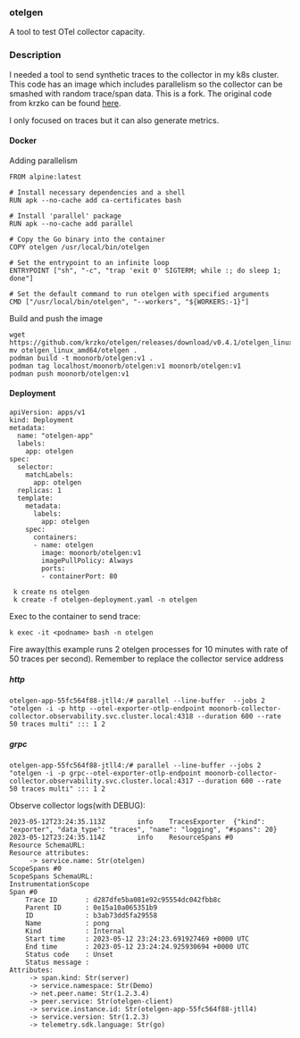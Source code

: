 ### otelgen
A tool to test OTel collector capacity.

### Description

I needed a tool to send synthetic traces to the collector in my k8s cluster. This code has an image which includes parallelism so the collector can be smashed with random trace/span data. This is a fork. The original code from krzko can be found [here](https://github.com/krzko/otelgen).

I only focused on traces but it can also generate metrics. 

#### Docker

Adding parallelism 

```
FROM alpine:latest

# Install necessary dependencies and a shell
RUN apk --no-cache add ca-certificates bash

# Install 'parallel' package
RUN apk --no-cache add parallel

# Copy the Go binary into the container
COPY otelgen /usr/local/bin/otelgen

# Set the entrypoint to an infinite loop
ENTRYPOINT ["sh", "-c", "trap 'exit 0' SIGTERM; while :; do sleep 1; done"]

# Set the default command to run otelgen with specified arguments
CMD ["/usr/local/bin/otelgen", "--workers", "${WORKERS:-1}"]

```
Build and push the image
```
wget https://github.com/krzko/otelgen/releases/download/v0.4.1/otelgen_linux_amd64.tar.gz
mv otelgen_linux_amd64/otelgen .
podman build -t moonorb/otelgen:v1 .
podman tag localhost/moonorb/otelgen:v1 moonorb/otelgen:v1
podman push moonorb/otelgen:v1
```

#### Deployment
```
apiVersion: apps/v1
kind: Deployment
metadata:
  name: "otelgen-app"
  labels:
    app: otelgen
spec:
  selector:
    matchLabels:
      app: otelgen
  replicas: 1
  template:
    metadata:
      labels:
        app: otelgen
    spec:
      containers:
      - name: otelgen
        image: moonorb/otelgen:v1
        imagePullPolicy: Always
        ports:
        - containerPort: 80
```

```
 k create ns otelgen
 k create -f otelgen-deployment.yaml -n otelgen
```

Exec to the container to send trace: 
```
k exec -it <podname> bash -n otelgen
```

Fire away(this example runs 2 otelgen processes for 10 minutes with rate of 50 traces per second). Remember to replace the collector service address

##### http
```
otelgen-app-55fc564f88-jtll4:/# parallel --line-buffer  --jobs 2 "otelgen -i -p http --otel-exporter-otlp-endpoint moonorb-collector-collector.observability.svc.cluster.local:4318 --duration 600 --rate 50 traces multi" ::: 1 2
```

##### grpc
```
otelgen-app-55fc564f88-jtll4:/# parallel --line-buffer --jobs 2 "otelgen -i -p grpc--otel-exporter-otlp-endpoint moonorb-collector-collector.observability.svc.cluster.local:4317 --duration 600 --rate 50 traces multi" ::: 1 2
```

Observe collector logs(with DEBUG): 
```
2023-05-12T23:24:35.113Z        info    TracesExporter  {"kind": "exporter", "data_type": "traces", "name": "logging", "#spans": 20}
2023-05-12T23:24:35.114Z        info    ResourceSpans #0
Resource SchemaURL: 
Resource attributes:
     -> service.name: Str(otelgen)
ScopeSpans #0
ScopeSpans SchemaURL: 
InstrumentationScope  
Span #0
    Trace ID       : d287dfe5ba081e92c95554dc042fbb8c
    Parent ID      : 0e15a10a065351b9
    ID             : b3ab73dd5fa29558
    Name           : pong
    Kind           : Internal
    Start time     : 2023-05-12 23:24:23.691927469 +0000 UTC
    End time       : 2023-05-12 23:24:24.925930694 +0000 UTC
    Status code    : Unset
    Status message : 
Attributes:
     -> span.kind: Str(server)
     -> service.namespace: Str(Demo)
     -> net.peer.name: Str(1.2.3.4)
     -> peer.service: Str(otelgen-client)
     -> service.instance.id: Str(otelgen-app-55fc564f88-jtll4)
     -> service.version: Str(1.2.3)
     -> telemetry.sdk.language: Str(go)
```